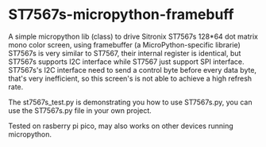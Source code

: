 # ST7567s-micropython-framebuff

A simple micropython lib (class) to drive Sitronix ST7567s 128*64 dot matrix mono color screen, using framebuffer (a MicroPython-specific librarie)
ST7567s is very similar to ST7567, their internal register is identical, but ST7567s supports I2C interface while ST7567 just support SPI interface.
ST7567s's I2C interface need to send a control byte before every data byte, that's very inefficient, so this screen's is not able to achieve a high refresh rate.

The st7567s_test.py is demonstrating you how to use ST7567s.py, you can use the ST7567s.py file in your own project.

Tested on rasberry pi pico, may also works on other devices running micropython.
